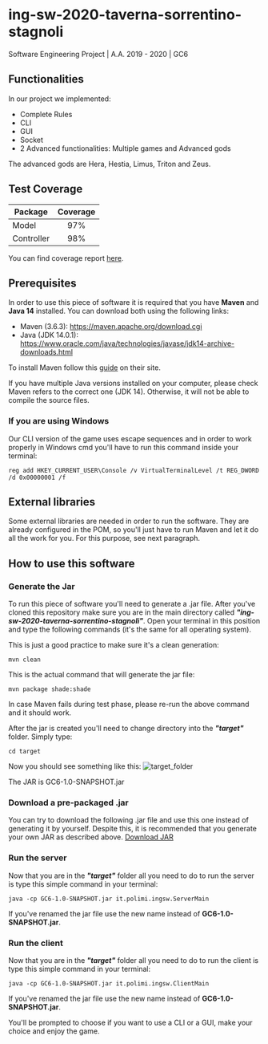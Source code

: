 # ing-sw-2020-taverna-sorrentino-stagnoli

Software Engineering Project | A.A. 2019 - 2020 | GC6

## Functionalities

In our project we implemented:

- Complete Rules
- CLI
- GUI
- Socket
- 2 Advanced functionalities: Multiple games and Advanced gods

The advanced gods are Hera, Hestia, Limus, Triton and Zeus.

## Test Coverage

| Package | Coverage |
| ------- | :------: |
| Model   |   97%   |
| Controller   |   98%   |

You can find coverage report [here](https://github.com/massitaverna/ing-sw-2020-taverna-sorrentino-stagnoli/tree/master/deliverables/coverage).

## Prerequisites

In order to use this piece of software it is required that you have **Maven** and **Java 14** installed. You can download both using the following links:

- Maven (3.6.3): https://maven.apache.org/download.cgi
- Java (JDK 14.0.1): https://www.oracle.com/java/technologies/javase/jdk14-archive-downloads.html

To install Maven follow this [guide](https://maven.apache.org/install.html) on their site.

If you have multiple Java versions installed on your computer, please check Maven refers to the correct one (JDK 14).
Otherwise, it will not be able to compile the source files.

### If you are using Windows

Our CLI version of the game uses escape sequences and in order to work properly in Windows cmd you'll have to run this command inside your terminal:

```shell
reg add HKEY_CURRENT_USER\Console /v VirtualTerminalLevel /t REG_DWORD /d 0x00000001 /f
```

## External libraries
Some external libraries are needed in order to run the software. They are already configured in the POM,
so you'll just have to run Maven and let it do all the work for you. For this purpose, see next paragraph.
## How to use this software

### Generate the Jar

To run this piece of software you'll need to generate a .jar file. After you've cloned this repository make sure you are in the main directory called **_"ing-sw-2020-taverna-sorrentino-stagnoli"_**. Open your terminal in this position and type the following commands (it's the same for all operating system).

This is just a good practice to make sure it's a clean generation:

```maven
mvn clean
```

This is the actual command that will generate the jar file:

```maven
mvn package shade:shade
```
In case Maven fails during test phase, please re-run the above command and it should work.

After the jar is created you'll need to change directory into the **_"target"_** folder. Simply type:

```shell
cd target
```

Now you should see something like this:
![target_folder]

The JAR is GC6-1.0-SNAPSHOT.jar

### Download a pre-packaged .jar
You can try to download the following .jar file and use this one instead of generating it by yourself.
Despite this, it is recommended that you generate your own JAR as described above.
[Download JAR](https://github.com/massitaverna/ing-sw-2020-taverna-sorrentino-stagnoli/blob/master/deliverables/JAR/GC6-1.0-SNAPSHOT.jar)
### Run the server

Now that you are in the **_"target"_** folder all you need to do to run the server is type this simple command in your terminal:

```shell
java -cp GC6-1.0-SNAPSHOT.jar it.polimi.ingsw.ServerMain
```

If you've renamed the jar file use the new name instead of **GC6-1.0-SNAPSHOT.jar**.

### Run the client

Now that you are in the **_"target"_** folder all you need to do to run the client is type this simple command in your terminal:

```shell
java -cp GC6-1.0-SNAPSHOT.jar it.polimi.ingsw.ClientMain
```

If you've renamed the jar file use the new name instead of **GC6-1.0-SNAPSHOT.jar**.

You'll be prompted to choose if you want to use a CLI or a GUI, make your choice and enjoy the game.


[target_folder]: https://i.imgur.com/OA061wr.png "Target folder"

